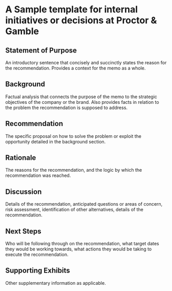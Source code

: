 # A Sample template for internal initiatives or decisions at Proctor & Gamble

## Statement of Purpose

An introductory sentence that concisely and succinctly states the reason for the
recommendation. Provides a context for the memo as a whole.

## Background

Factual analysis that connects the purpose of the memo to the strategic
objectives of the company or the brand. Also provides facts in relation to the
problem the recommendation is supposed to address.

## Recommendation

The specific proposal on how to solve the problem or exploit the opportunity
detailed in the background section.

## Rationale

The reasons for the recommendation, and the logic by which the recommendation
was reached.

## Discussion

Details of the recommendation, anticipated questions or areas of concern, risk
assessment, identification of other alternatives, details of the recommendation.

## Next Steps

Who will be following through on the recommendation, what target dates they
would be working towards, what actions they would be taking to execute the
recommendation.

## Supporting Exhibits

Other supplementary information as applicable.

